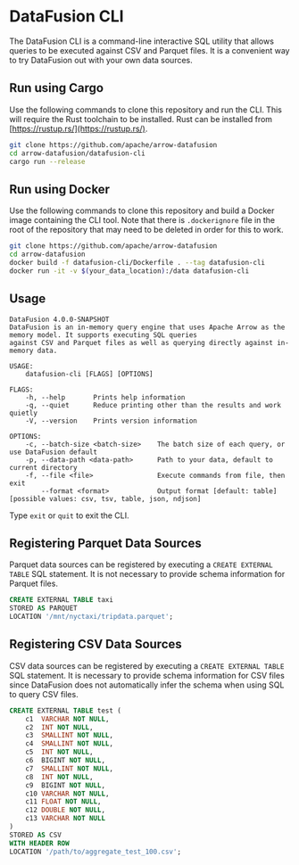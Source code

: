 <!---
  Licensed to the Apache Software Foundation (ASF) under one
  or more contributor license agreements.  See the NOTICE file
  distributed with this work for additional information
  regarding copyright ownership.  The ASF licenses this file
  to you under the Apache License, Version 2.0 (the
  "License"); you may not use this file except in compliance
  with the License.  You may obtain a copy of the License at

    http://www.apache.org/licenses/LICENSE-2.0

  Unless required by applicable law or agreed to in writing,
  software distributed under the License is distributed on an
  "AS IS" BASIS, WITHOUT WARRANTIES OR CONDITIONS OF ANY
  KIND, either express or implied.  See the License for the
  specific language governing permissions and limitations
  under the License.
-->

# DataFusion CLI

The DataFusion CLI is a command-line interactive SQL utility that allows queries to be executed against CSV and Parquet files. It is a convenient way to try DataFusion out with your own data sources.

## Run using Cargo

Use the following commands to clone this repository and run the CLI. This will require the Rust toolchain to be installed. Rust can be installed from [https://rustup.rs/](https://rustup.rs/).

```bash
git clone https://github.com/apache/arrow-datafusion
cd arrow-datafusion/datafusion-cli
cargo run --release
```

## Run using Docker

Use the following commands to clone this repository and build a Docker image containing the CLI tool. Note that there is `.dockerignore` file in the root of the repository that may need to be deleted in order for this to work.

```bash
git clone https://github.com/apache/arrow-datafusion
cd arrow-datafusion
docker build -f datafusion-cli/Dockerfile . --tag datafusion-cli
docker run -it -v $(your_data_location):/data datafusion-cli
```

## Usage

```
DataFusion 4.0.0-SNAPSHOT
DataFusion is an in-memory query engine that uses Apache Arrow as the memory model. It supports executing SQL queries
against CSV and Parquet files as well as querying directly against in-memory data.

USAGE:
    datafusion-cli [FLAGS] [OPTIONS]

FLAGS:
    -h, --help       Prints help information
    -q, --quiet      Reduce printing other than the results and work quietly
    -V, --version    Prints version information

OPTIONS:
    -c, --batch-size <batch-size>    The batch size of each query, or use DataFusion default
    -p, --data-path <data-path>      Path to your data, default to current directory
    -f, --file <file>                Execute commands from file, then exit
        --format <format>            Output format [default: table]  [possible values: csv, tsv, table, json, ndjson]
```

Type `exit` or `quit` to exit the CLI.

## Registering Parquet Data Sources

Parquet data sources can be registered by executing a `CREATE EXTERNAL TABLE` SQL statement. It is not necessary to provide schema information for Parquet files.

```sql
CREATE EXTERNAL TABLE taxi
STORED AS PARQUET
LOCATION '/mnt/nyctaxi/tripdata.parquet';
```

## Registering CSV Data Sources

CSV data sources can be registered by executing a `CREATE EXTERNAL TABLE` SQL statement. It is necessary to provide schema information for CSV files since DataFusion does not automatically infer the schema when using SQL to query CSV files.

```sql
CREATE EXTERNAL TABLE test (
    c1  VARCHAR NOT NULL,
    c2  INT NOT NULL,
    c3  SMALLINT NOT NULL,
    c4  SMALLINT NOT NULL,
    c5  INT NOT NULL,
    c6  BIGINT NOT NULL,
    c7  SMALLINT NOT NULL,
    c8  INT NOT NULL,
    c9  BIGINT NOT NULL,
    c10 VARCHAR NOT NULL,
    c11 FLOAT NOT NULL,
    c12 DOUBLE NOT NULL,
    c13 VARCHAR NOT NULL
)
STORED AS CSV
WITH HEADER ROW
LOCATION '/path/to/aggregate_test_100.csv';
```
